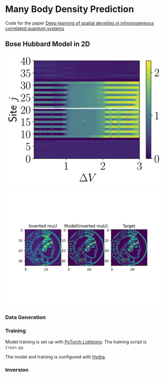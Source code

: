 # Many Body Density Prediction

Code for the paper [Deep learning of spatial densities in inhomogeneous correlated quantum systems](https://arxiv.org/pdf/2211.09050)

## Bose Hubbard Model in 2D

![box_cuts](./docs/box_cuts.png)
![inversion](./docs/inversion.png)


### Data Generation

### Training

Model training is set up with [PyTorch Lightning](https://pytorch-lightning.readthedocs.io/en/stable/). The training script is `train.py`.

The model and training is configured with [Hydra](https://hydra.cc/).

### Inversion


